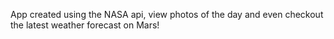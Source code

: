 App created using the NASA api, view photos of the day and even checkout the latest weather forecast on Mars!
